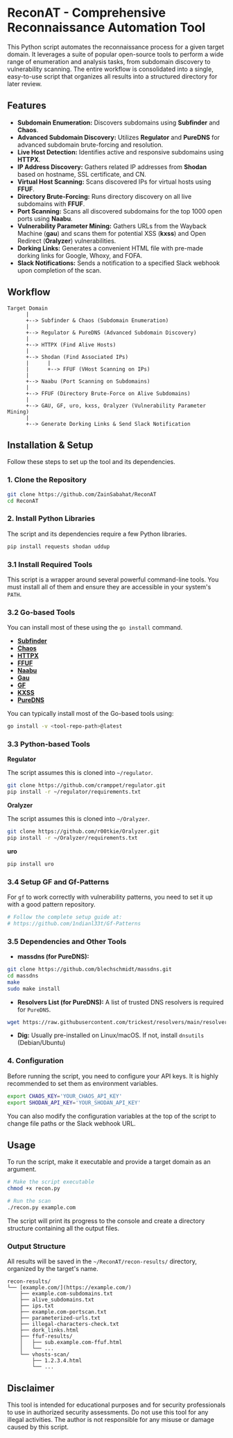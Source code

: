 # ReconAT - Comprehensive Reconnaissance Automation Tool

This Python script automates the reconnaissance process for a given target domain. It leverages a suite of popular open-source tools to perform a wide range of enumeration and analysis tasks, from subdomain discovery to vulnerability scanning. The entire workflow is consolidated into a single, easy-to-use script that organizes all results into a structured directory for later review.

## Features

-   **Subdomain Enumeration:** Discovers subdomains using **Subfinder** and **Chaos**.
-   **Advanced Subdomain Discovery:** Utilizes **Regulator** and **PureDNS** for advanced subdomain brute-forcing and resolution.
-   **Live Host Detection:** Identifies active and responsive subdomains using **HTTPX**.
-   **IP Address Discovery:** Gathers related IP addresses from **Shodan** based on hostname, SSL certificate, and CN.
-   **Virtual Host Scanning:** Scans discovered IPs for virtual hosts using **FFUF**.
-   **Directory Brute-Forcing:** Runs directory discovery on all live subdomains with **FFUF**.
-   **Port Scanning:** Scans all discovered subdomains for the top 1000 open ports using **Naabu**.
-   **Vulnerability Parameter Mining:** Gathers URLs from the Wayback Machine (**gau**) and scans them for potential XSS (**kxss**) and Open Redirect (**Oralyzer**) vulnerabilities.
-   **Dorking Links:** Generates a convenient HTML file with pre-made dorking links for Google, Whoxy, and FOFA.
-   **Slack Notifications:** Sends a notification to a specified Slack webhook upon completion of the scan.

## Workflow

```
Target Domain
      |
      +--> Subfinder & Chaos (Subdomain Enumeration)
      |
      +--> Regulator & PureDNS (Advanced Subdomain Discovery)
      |
      +--> HTTPX (Find Alive Hosts)
      |
      +--> Shodan (Find Associated IPs)
      |      |
      |      +--> FFUF (VHost Scanning on IPs)
      |
      +--> Naabu (Port Scanning on Subdomains)
      |
      +--> FFUF (Directory Brute-Force on Alive Subdomains)
      |
      +--> GAU, GF, uro, kxss, Oralyzer (Vulnerability Parameter Mining)
      |
      +--> Generate Dorking Links & Send Slack Notification
```

## Installation & Setup

Follow these steps to set up the tool and its dependencies.

### 1. Clone the Repository

```bash
git clone https://github.com/ZainSabahat/ReconAT
cd ReconAT
```

### 2. Install Python Libraries

The script and its dependencies require a few Python libraries.

```bash
pip install requests shodan uddup
```

### 3.1 Install Required Tools

This script is a wrapper around several powerful command-line tools. You must install all of them and ensure they are accessible in your system's `PATH`.

### 3.2 Go-based Tools

You can install most of these using the `go install` command.

-   [**Subfinder**](https://github.com/projectdiscovery/subfinder)
-   [**Chaos**](https://github.com/projectdiscovery/chaos-client)
-   [**HTTPX**](https://github.com/projectdiscovery/httpx)
-   [**FFUF**](https://github.com/ffuf/ffuf)
-   [**Naabu**](https://github.com/projectdiscovery/naabu)
-   [**Gau**](https://github.com/lc/gau)
-   [**GF**](https://github.com/tomnomnom/gf)
-   [**KXSS**](https://github.com/Emoe/kxss)
-   [**PureDNS**](https://github.com/d3mondev/puredns)

You can typically install most of the Go-based tools using:
```bash
go install -v <tool-repo-path>@latest
```

### 3.3 Python-based Tools

**Regulator**

The script assumes this is cloned into `~/regulator`.

```bash
git clone https://github.com/cramppet/regulator.git
pip install -r ~/regulator/requirements.txt
```

**Oralyzer**

The script assumes this is cloned into `~/Oralyzer`.

```bash
git clone https://github.com/r00tkie/Oralyzer.git
pip install -r ~/Oralyzer/requirements.txt
```

**uro**

```bash
pip install uro
```

### 3.4 Setup GF and Gf-Patterns

For `gf` to work correctly with vulnerability patterns, you need to set it up with a good pattern repository.

```bash
# Follow the complete setup guide at:
# https://github.com/1ndianl33t/Gf-Patterns
```

### 3.5 Dependencies and Other Tools

- **massdns (for PureDNS):**

```bash
git clone https://github.com/blechschmidt/massdns.git
cd massdns
make
sudo make install
```

- **Resolvers List (for PureDNS):** A list of trusted DNS resolvers is required for `PureDNS`.

```bash
wget https://raw.githubusercontent.com/trickest/resolvers/main/resolvers.txt -O ~/regulator/resolvers.txt
```

- **Dig:** Usually pre-installed on Linux/macOS. If not, install `dnsutils` (Debian/Ubuntu)

### 4. Configuration

Before running the script, you need to configure your API keys. It is highly recommended to set them as environment variables.

```bash
export CHAOS_KEY='YOUR_CHAOS_API_KEY'
export SHODAN_API_KEY='YOUR_SHODAN_API_KEY'
```

You can also modify the configuration variables at the top of the script to change file paths or the Slack webhook URL.

## Usage

To run the script, make it executable and provide a target domain as an argument.

```bash
# Make the script executable
chmod +x recon.py

# Run the scan
./recon.py example.com
```

The script will print its progress to the console and create a directory structure containing all the output files.

### Output Structure

All results will be saved in the `~/ReconAT/recon-results/` directory, organized by the target's name.

```
recon-results/
└── [example.com/](https://example.com/)
    ├── example.com-subdomains.txt
    ├── alive_subdomains.txt
    ├── ips.txt
    ├── example.com-portscan.txt
    ├── parameterized-urls.txt
    ├── illegal-characters-check.txt
    ├── dork_links.html
    ├── ffuf-results/
    │   ├── sub.example.com-ffuf.html
    │   └── ...
    └── vhosts-scan/
        ├── 1.2.3.4.html
        └── ...
```

## Disclaimer

This tool is intended for educational purposes and for security professionals to use in authorized security assessments. Do not use this tool for any illegal activities. The author is not responsible for any misuse or damage caused by this script.
